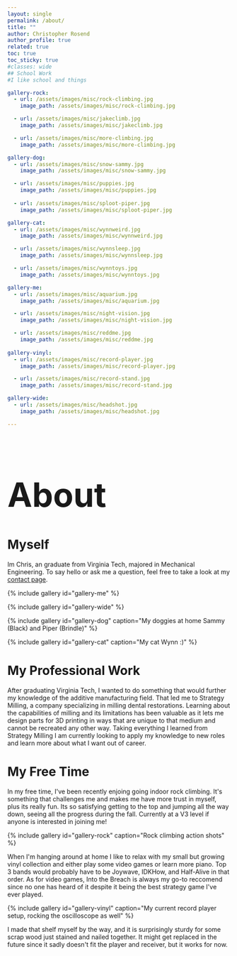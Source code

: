 ```yaml
---
layout: single
permalink: /about/
title: ""
author: Christopher Rosend
author_profile: true
related: true
toc: true
toc_sticky: true
#classes: wide
## School Work
#I like school and things

gallery-rock:
  - url: /assets/images/misc/rock-climbing.jpg
    image_path: /assets/images/misc/rock-climbing.jpg

  - url: /assets/images/misc/jakeclimb.jpg
    image_path: /assets/images/misc/jakeclimb.jpg

  - url: /assets/images/misc/more-climbing.jpg
    image_path: /assets/images/misc/more-climbing.jpg

gallery-dog:
  - url: /assets/images/misc/snow-sammy.jpg
    image_path: /assets/images/misc/snow-sammy.jpg

  - url: /assets/images/misc/puppies.jpg
    image_path: /assets/images/misc/puppies.jpg
    
  - url: /assets/images/misc/sploot-piper.jpg
    image_path: /assets/images/misc/sploot-piper.jpg

gallery-cat:
  - url: /assets/images/misc/wynnweird.jpg
    image_path: /assets/images/misc/wynnweird.jpg

  - url: /assets/images/misc/wynnsleep.jpg
    image_path: /assets/images/misc/wynnsleep.jpg

  - url: /assets/images/misc/wynntoys.jpg
    image_path: /assets/images/misc/wynntoys.jpg

gallery-me:
  - url: /assets/images/misc/aquarium.jpg
    image_path: /assets/images/misc/aquarium.jpg

  - url: /assets/images/misc/night-vision.jpg
    image_path: /assets/images/misc/night-vision.jpg

  - url: /assets/images/misc/reddme.jpg
    image_path: /assets/images/misc/reddme.jpg
    
gallery-vinyl:
  - url: /assets/images/misc/record-player.jpg
    image_path: /assets/images/misc/record-player.jpg

  - url: /assets/images/misc/record-stand.jpg
    image_path: /assets/images/misc/record-stand.jpg

gallery-wide:
  - url: /assets/images/misc/headshot.jpg
    image_path: /assets/images/misc/headshot.jpg

---
```


<h1 style="font-size:75px;"> About </h1>

# Myself
Im Chris, an graduate from Virginia Tech, majored in Mechanical Engineering. To say hello or ask me a question, feel free to take a look at my [contact page](/contact/).

{% include gallery id="gallery-me" %}

{% include gallery id="gallery-wide" %}

{% include gallery id="gallery-dog" caption="My doggies at home Sammy (Black) and Piper (Brindle)" %}

{% include gallery id="gallery-cat" caption="My cat Wynn :)" %}

# My Professional Work
After graduating Virginia Tech, I wanted to do something that would further my knowledge of the additive manufacturing field. That led me to Strategy Milling, a company specializing in milling dental restorations. Learning about the capabilities of milling and its limitations has been valuable as it lets me design parts for 3D printing in ways that are unique to that medium and cannot be recreated any other way. Taking everything I learned from Strategy Milling I am currently looking to apply my knowledge to new roles and learn more about what I want out of career.

# My Free Time
In my free time, I've been recently enjoing going indoor rock climbing. It's something that challenges me and makes me have more trust in myself, plus its really fun. Its so satisfying getting to the top and jumping all the way down, seeing all the progress during the fall. Currently at a V3 level if anyone is interested in joining me!

{% include gallery id="gallery-rock" caption="Rock climbing action shots" %}

When I'm hanging around at home I like to relax with my small but growing vinyl collection and either play some video games or learn more piano. Top 3 bands would probably have to be Joywave, IDKHow, and Half-Alive in that order. As for video games, Into the Breach is always my go-to reccomend since no one has heard of it despite it being the best strategy game I've ever played.

{% include gallery id="gallery-vinyl" caption="My current record player setup, rocking the oscilloscope as well" %}

I made that shelf myself by the way, and it is surprisingly sturdy for some scrap wood just stained and nailed together. It might get replaced in the future since it sadly doesn't fit the player and receiver, but it works for now.
